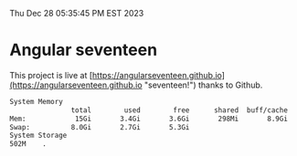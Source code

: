 Thu Dec 28 05:35:45 PM EST 2023

# Angular seventeen


This project is live at [https://angularseventeen.github.io](https://angularseventeen.github.io "seventeen!") thanks to Github.

```bash
System Memory
               total        used        free      shared  buff/cache   available
Mem:            15Gi       3.4Gi       3.6Gi       298Mi       8.9Gi        11Gi
Swap:          8.0Gi       2.7Gi       5.3Gi
System Storage
502M	.
```
